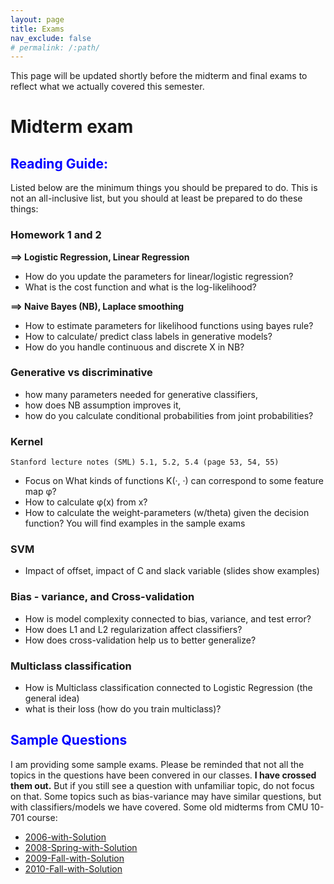 ```yaml
---
layout: page
title: Exams
nav_exclude: false
# permalink: /:path/
---
```


This page will be updated shortly before the midterm and final exams to reflect what we actually covered this semester.

# Midterm exam

## <span style="color:blue">Reading Guide: </span>
Listed below are the minimum things you should be prepared to do. This is not an all-inclusive list, but you should at least be prepared to do these things:

### Homework 1 and 2 
**==> Logistic Regression, Linear Regression**
- How do you update the parameters for linear/logistic regression?
- What is the cost function and what is the log-likelihood?

**==> Naive Bayes (NB), Laplace smoothing**
- How to estimate parameters for likelihood functions using bayes rule?
- How to calculate/ predict class labels in generative models?
- How do you handle continuous and discrete X in NB?

### Generative vs discriminative
- how many parameters needed for generative classifiers, 
- how does NB assumption improves it,
- how do you calculate conditional probabilities from joint probabilities?


### Kernel
    Stanford lecture notes (SML) 5.1, 5.2, 5.4 (page 53, 54, 55)

- Focus on What kinds of functions K(·, ·) can correspond to some feature map φ?
- How to calculate φ(x) from x?
- How to calculate the weight-parameters (w/theta) given the decision function? You will find examples in the sample exams

### SVM
- Impact of offset, impact of C and slack variable (slides show examples)

### Bias - variance, and Cross-validation
- How is model complexity connected to bias, variance, and test error?
- How does L1 and L2 regularization affect classifiers?
- How does cross-validation help us to better generalize?

### Multiclass classification
- How is Multiclass classification connected to Logistic Regression (the general idea)
- what is their loss (how do you train multiclass)? 

## <span style="color:blue">Sample Questions </span>
I am providing some sample exams. Please be reminded that not all the topics in the questions have been convered in our classes. **I have crossed them out.** But if you still see a question with unfamiliar topic, do not focus on that. Some topics such as bias-variance may have similar questions, but with classifiers/models we have covered. Some old midterms from CMU 10-701 course:

- [2006-with-Solution](/assets/sample-midterms/midterm2006-solution.pdf)
- [2008-Spring-with-Solution](/assets/sample-midterms/midterm2008s-solution.pdf)
- [2009-Fall-with-Solution](/assets/sample-midterms/midterm2009f_sol.pdf)
- [2010-Fall-with-Solution](/assets/sample-midterms/midterm2010f_sol.pdf)



<!-- -->

<!-- * Properties of Kernel -->


